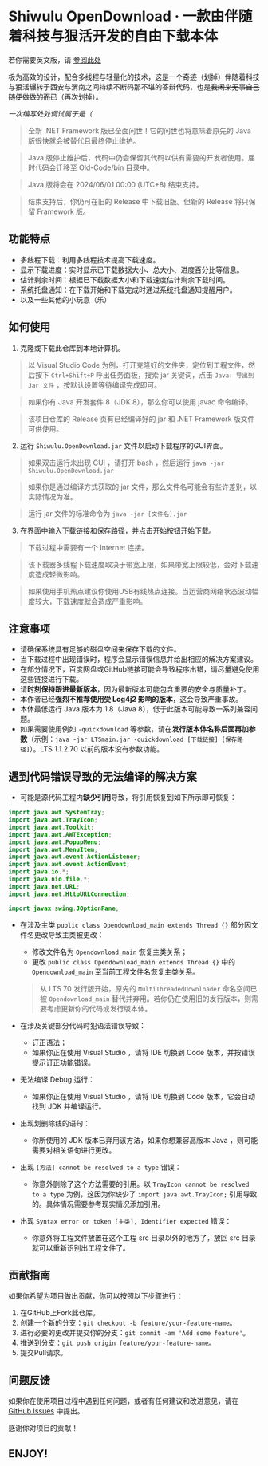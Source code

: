 # Shiwulu OpenDownload · 一款由伴随着科技与狠活开发的自由下载本体

若你需要英文版，请 [参阅此处](/README-EN.md)

极为高效的设计，配合多线程与轻量化的技术，这是一个~~奇迹~~（划掉）伴随着科技与狠活辗转于西安与渭南之间持续不断码那不堪的答辩代码，也是~~我闲来无事自己随便做做的而已~~（再次划掉）。

*一次编写处处调试属于是（*

> 全新 .NET Framework 版已全面问世！它的问世也将意味着原先的 Java 版很快就会被替代且最终停止维护。

> Java 版停止维护后，代码中仍会保留其代码以供有需要的开发者使用。届时代码会迁移至 Old-Code/bin 目录中。

> Java 版将会在 2024/06/01 00:00 (UTC+8) 结束支持。

> 结束支持后，你仍可在旧的 Release 中下载旧版。但新的 Release 将只保留 Framework 版。

## 功能特点

- 多线程下载：利用多线程技术提高下载速度。
- 显示下载进度：实时显示已下载数据大小、总大小、进度百分比等信息。
- 估计剩余时间：根据已下载数据大小和下载速度估计剩余下载时间。
- 系统托盘通知：在下载开始和下载完成时通过系统托盘通知提醒用户。
- 以及一些其他的小玩意（乐）

## 如何使用

1. 克隆或下载此仓库到本地计算机。

> 以 Visual Studio Code 为例，打开克隆好的文件夹，定位到工程文件，然后按下 ``Ctrl+Shift+P`` 呼出任务面板，搜索 jar 关键词，点击 ``Java: 导出到 Jar 文件`` ，按默认设置等待编译完成即可。

> 如果你有 Java 开发套件 8（JDK 8），那么你可以使用 javac 命令编译。

> 该项目仓库的 Release 页有已经编译好的 jar 和 .NET Framework 版文件可供使用。

2. 运行 `Shiwulu.OpenDownload.jar` 文件以启动下载程序的GUI界面。

> 如果双击运行未出现 GUI ，请打开 bash ，然后运行 ``java -jar Shiwulu.OpenDownload.jar``

> 如果你是通过编译方式获取的 jar 文件，那么文件名可能会有些许差别，以实际情况为准。

> 运行 jar 文件的标准命令为 ``java -jar [文件名].jar``

3. 在界面中输入下载链接和保存路径，并点击开始按钮开始下载。

> 下载过程中需要有一个 Internet 连接。

> 该下载器多线程下载速度取决于带宽上限，如果带宽上限较低，会对下载速度造成轻微影响。

> 如果使用手机热点建议你使用USB有线热点连接。当运营商网络状态波动幅度较大，下载速度就会造成严重影响。

## 注意事项

- 请确保系统具有足够的磁盘空间来保存下载的文件。
- 当下载过程中出现错误时，程序会显示错误信息并给出相应的解决方案建议。
- 在部分情况下，百度网盘或GitHub链接可能会导致程序出错，请尽量避免使用这些链接进行下载。
- 请**时刻保持跟进最新版本**，因为最新版本可能包含重要的安全与质量补丁。
- 本作者已经**强烈不推荐使用受 Log4j2 影响的版本**，这会导致严重事故。
- 本体最低运行 Java 版本为 1.8（Java 8），低于此版本可能导致一系列兼容问题。
- 如果需要使用例如 ``-quickdownload`` 等参数，请在**发行版本体名称后面再加参数**（示例：``java -jar LTSmain.jar -quickdownload [下载链接] [保存路径]``）。LTS 1.1.2.70 以前的版本没有参数功能。

## 遇到代码错误导致的无法编译的解决方案

- 可能是源代码工程内**缺少引用**导致，将引用恢复到如下所示即可恢复：

```java
import java.awt.SystemTray;
import java.awt.TrayIcon;
import java.awt.Toolkit;
import java.awt.AWTException;
import java.awt.PopupMenu;
import java.awt.MenuItem;
import java.awt.event.ActionListener;
import java.awt.event.ActionEvent;
import java.io.*;
import java.nio.file.*;
import java.net.URL;
import java.net.HttpURLConnection;

import javax.swing.JOptionPane;
```

- 在涉及主类 ``public class Opendownload_main extends Thread {}`` 部分因文件名更改导致主类被更改：

  - 修改文件名为 ``Opendownload_main`` 恢复主类关系；
  - 更改 ``public class Opendownload_main extends Thread {}`` 中的 ``Opendownload_main`` 至当前工程文件名恢复主类关系。

  > 从 LTS 70 发行版开始，原先的 ``MultiThreadedDownloader`` 命名空间已被 ``Opendownload_main`` 替代并弃用。若你仍在使用旧的发行版本，则需要考虑更新你的代码或发行版本体。
  >
- 在涉及关键部分代码时犯语法错误导致：

  - 订正语法；
  - 如果你正在使用 Visual Studio ，请将 IDE 切换到 Code 版本，并按错误提示订正功能错误。
- 无法编译 Debug 运行：

  - 如果你正在使用 Visual Studio ，请将 IDE 切换到 Code 版本，它会自动找到 JDK 并编译运行。
- 出现划删除线的语句：

  - 你所使用的 JDK 版本已弃用该方法，如果你想兼容高版本 Java ，则可能需要对相关语句进行更改。
- 出现 ``[方法] cannot be resolved to a type`` 错误：

  - 你意外删除了这个方法需要的引用。以 ``TrayIcon cannot be resolved to a type`` 为例，这因为你缺少了 ``import java.awt.TrayIcon;`` 引用导致的。具体情况需要参考现实情况添加引用。
- 出现 ``Syntax error on token [主类], Identifier expected`` 错误：

  - 你意外将工程文件放置在这个工程 src 目录以外的地方了，放回 src 目录就可以重新识别出工程文件了。

## 贡献指南

如果你希望为项目做出贡献，你可以按照以下步骤进行：

1. 在GitHub上Fork此仓库。
2. 创建一个新的分支：`git checkout -b feature/your-feature-name`。
3. 进行必要的更改并提交你的分支：`git commit -am 'Add some feature'`。
4. 推送到分支：`git push origin feature/your-feature-name`。
5. 提交Pull请求。

## 问题反馈

如果你在使用项目过程中遇到任何问题，或者有任何建议和改进意见，请在 [GitHub Issues](https://github.com/Lavaver/Shiwulu-OpenDownload/issues) 中提出。

感谢你对项目的贡献！

## ENJOY!
